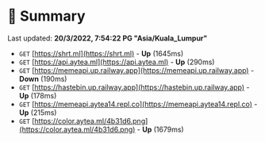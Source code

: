# 📖 Summary
Last updated: **20/3/2022, 7:54:22 PG "Asia/Kuala_Lumpur"**

- `GET` [https://shrt.ml](https://shrt.ml) - **Up** (1645ms)
- `GET` [https://api.aytea.ml](https://api.aytea.ml) - **Up** (290ms)
- `GET` [https://memeapi.up.railway.app](https://memeapi.up.railway.app) - **Down** (190ms)
- `GET` [https://hastebin.up.railway.app](https://hastebin.up.railway.app) - **Up** (178ms)
- `GET` [https://memeapi.aytea14.repl.co](https://memeapi.aytea14.repl.co) - **Up** (215ms)
- `GET` [https://color.aytea.ml/4b31d6.png](https://color.aytea.ml/4b31d6.png) - **Up** (1679ms)
